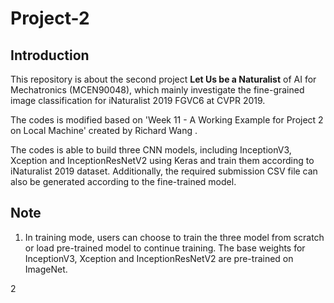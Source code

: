 # Project-2
## Introduction
This repository is about the second project **Let Us be a Naturalist** of AI for Mechatronics (MCEN90048), which mainly investigate the fine-grained image classification for iNaturalist 2019 FGVC6 at CVPR 2019.

The codes is modified based on 'Week 11 - A Working Example for Project 2 on Local Machine' created by Richard Wang .

The codes is able to build three CNN models, including InceptionV3, Xception and InceptionResNetV2 using Keras and train them according to iNaturalist 2019 dataset. Additionally, the required submission CSV file can also be generated according to the fine-trained model. 

## Note
1. In training mode, users can choose to train the three model from scratch or load pre-trained model to continue training. The base weights for InceptionV3, Xception and InceptionResNetV2 are pre-trained on ImageNet.

2
